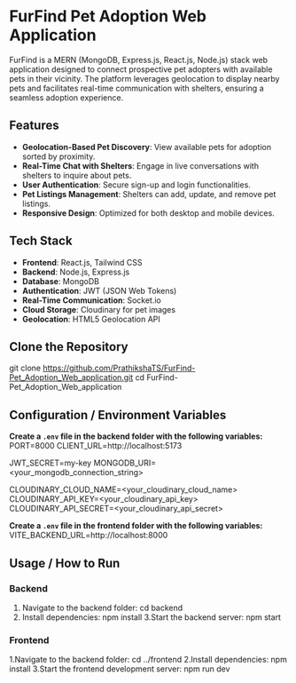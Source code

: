 # FurFind Pet Adoption Web Application

FurFind is a MERN (MongoDB, Express.js, React.js, Node.js) stack web application designed to connect prospective pet adopters with available pets in their vicinity. The platform leverages geolocation to display nearby pets and facilitates real-time communication with shelters, ensuring a seamless adoption experience.

## Features

- **Geolocation-Based Pet Discovery**: View available pets for adoption sorted by proximity.
- **Real-Time Chat with Shelters**: Engage in live conversations with shelters to inquire about pets.
- **User Authentication**: Secure sign-up and login functionalities.
- **Pet Listings Management**: Shelters can add, update, and remove pet listings.
- **Responsive Design**: Optimized for both desktop and mobile devices.

## Tech Stack

- **Frontend**: React.js, Tailwind CSS
- **Backend**: Node.js, Express.js
- **Database**: MongoDB
- **Authentication**: JWT (JSON Web Tokens)
- **Real-Time Communication**: Socket.io
- **Cloud Storage**: Cloudinary for pet images
- **Geolocation**: HTML5 Geolocation API

## Clone the Repository

git clone https://github.com/PrathikshaTS/FurFind-Pet_Adoption_Web_application.git
cd FurFind-Pet_Adoption_Web_application

## Configuration / Environment Variables
**Create a `.env` file in the backend folder with the following variables:**
PORT=8000
CLIENT_URL=http://localhost:5173

JWT_SECRET=my-key
MONGODB_URI=<your_mongodb_connection_string>

CLOUDINARY_CLOUD_NAME=<your_cloudinary_cloud_name>
CLOUDINARY_API_KEY=<your_cloudinary_api_key>
CLOUDINARY_API_SECRET=<your_cloudinary_api_secret>

**Create a `.env` file in the frontend folder with the following variables:**
VITE_BACKEND_URL=http://localhost:8000

## Usage / How to Run
### Backend
1. Navigate to the backend folder:
   cd backend
2. Install dependencies:
  npm install
3.Start the backend server:
  npm start

### Frontend
1.Navigate to the backend folder:
  cd ../frontend
2.Install dependencies:
  npm install
3.Start the frontend development server:
  npm run dev



